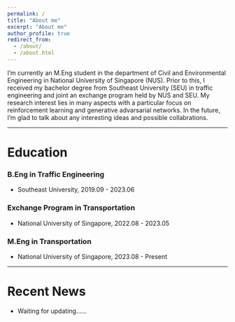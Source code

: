 ```yaml
---
permalink: /
title: "About me"
excerpt: "About me"
author_profile: true
redirect_from: 
  - /about/
  - /about.html
---
```


<!-- 
<p align="center">
  <img src="https://520yrn.github.io//files/image.png" alt="Photo" style="width: 180px;height: 80px;"/>
</p>
-->
I’m currently an M.Eng student in the department of Civil and Environmental Engineering in National University of Singapore (NUS). Prior to this, I received my bachelor degree from Southeast University (SEU) in traffic engineering and joint an exchange program held by NUS and SEU. My research interest lies in many aspects with a particular focus on reinforcement learning and generative advarsarial networks. In the future, I’m glad to talk about any interesting ideas and possible collabrations.
<hr/>

# Education

### B.Eng in Traffic Engineering
+ Southeast University, 2019.09 - 2023.06

### Exchange Program in Transportation
+ National University of Singapore, 2022.08 - 2023.05

### M.Eng in Transportation
+ National University of Singapore, 2023.08 - Present

<hr/>

# Recent News
* Waiting for updating......
